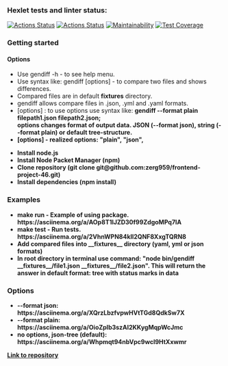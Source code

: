 ### Hexlet tests and linter status:
[![Actions Status](https://github.com/zerg959/frontend-project-46/actions/workflows/hexlet-check.yml/badge.svg)](https://github.com/zerg959/frontend-project-46/actions)
[![Actions Status](https://github.com/zerg959/frontend-project-46/actions/workflows/differences-check.yml/badge.svg)](https://github.com/zerg959/frontend-project-46/actions)
[![Maintainability](https://api.codeclimate.com/v1/badges/9cda0151e6851e5397ec/maintainability)](https://codeclimate.com/github/zerg959/frontend-project-46/maintainability)
[![Test Coverage](https://api.codeclimate.com/v1/badges/9cda0151e6851e5397ec/test_coverage)](https://codeclimate.com/github/zerg959/frontend-project-46/test_coverage)

### Getting started
#### Options
- Use gendiff -h - to see help menu.
- Use syntax like: gendiff [options] <filepath1> <filepath2> - to compare two files and shows differences.
- Compared files are in default __fixtures__ directory.
- gendiff allows compare files in .json, .yml and .yaml formats.
- [options] : to use options use syntax like: <b>gendiff --format plain filepath1.json filepath2.json<b>;<br>options changes format of output data. JSON (--format json), string (--format plain) or default tree-structure.
- [options] - realized options: "plain", "json",
<ul>
    <li>Install node.js</li>
    <li>Install Node Packet Manager (npm)</li>
    <li>Clone repository (git clone git@github.com:zerg959/frontend-project-46.git)</li>
    <li>Install dependencies (npm install)</li>
</ul>

### Examples
<ul>
    <li><b>make run</b> - Example of using package.<br> https://asciinema.org/a/AOp8T1lJZD30f99ZdgoMPq7IA</li>
    <li><b>make test</b> - Run tests.<br> https://asciinema.org/a/2VhnWPN84klI2QNF8XxgTQRN8</li>
    <li>Add compared files into __fixtures__ directory (yaml, yml or json formats)</li>
    <li>In root directory in terminal use command: "node bin/gendiff __fixtures__/file1.json __fixtures__/file2.json". This will return the answer in default format: tree with status marks in data</li>
</ul>

### Options
<ul>
    <li><b>--format json:</b> https://asciinema.org/a/XQrzLbzfvpwHVtTGd8QdkSw7X</li>
    <li><b>--format plain:</b>  https://asciinema.org/a/OioZplb3szAI2KKygMqpWcJmc</li>
    <li><b>no options, json-tree (default):</b> https://asciinema.org/a/Whpmqt94nbVpc9wcl9HtXxwmr</li>
</ul>
<a href="https://github.com/zerg959/frontend-project-46">Link to repository</a>
